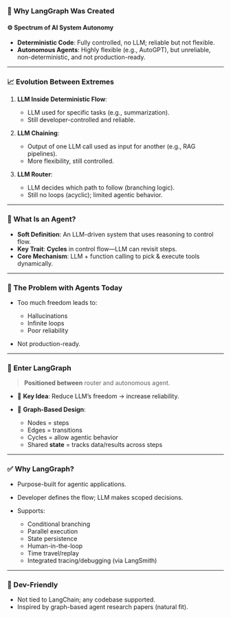 
### 🧠 **Why LangGraph Was Created**

#### ⚙️ Spectrum of AI System Autonomy

* **Deterministic Code**: Fully controlled, no LLM; reliable but not flexible.
* **Autonomous Agents**: Highly flexible (e.g., AutoGPT), but unreliable, non-deterministic, and not production-ready.

---

### 📈 Evolution Between Extremes

1. **LLM Inside Deterministic Flow**:

   * LLM used for specific tasks (e.g., summarization).
   * Still developer-controlled and reliable.

2. **LLM Chaining**:

   * Output of one LLM call used as input for another (e.g., RAG pipelines).
   * More flexibility, still controlled.

3. **LLM Router**:

   * LLM decides which path to follow (branching logic).
   * Still no loops (acyclic); limited agentic behavior.

---

### 🤖 What Is an Agent?

* **Soft Definition**: An LLM-driven system that uses reasoning to control flow.
* **Key Trait**: **Cycles** in control flow—LLM can revisit steps.
* **Core Mechanism**: LLM + function calling to pick & execute tools dynamically.

---

### 😬 The Problem with Agents Today

* Too much freedom leads to:

  * Hallucinations
  * Infinite loops
  * Poor reliability
* Not production-ready.

---

### 🌉 Enter LangGraph

> **Positioned between** router and autonomous agent.

* 🧩 **Key Idea**: Reduce LLM’s freedom → increase reliability.
* 🔁 **Graph-Based Design**:

  * Nodes = steps
  * Edges = transitions
  * Cycles = allow agentic behavior
  * Shared **state** = tracks data/results across steps

---

### ✅ Why LangGraph?

* Purpose-built for agentic applications.
* Developer defines the flow; LLM makes scoped decisions.
* Supports:

  * Conditional branching
  * Parallel execution
  * State persistence
  * Human-in-the-loop
  * Time travel/replay
  * Integrated tracing/debugging (via LangSmith)

---

### 🧪 Dev-Friendly

* Not tied to LangChain; any codebase supported.
* Inspired by graph-based agent research papers (natural fit).

